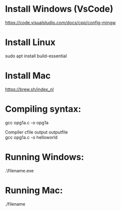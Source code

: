# Install Windows (VsCode)
https://code.visualstudio.com/docs/cpp/config-mingw

# Install Linux
sudo apt install build-essential

# Install Mac
https://brew.sh/index_nl

# Compiling syntax:
gcc opg1a.c -o opg1a

Compiler	cfile		output		outputfile        \
gcc		    opg1a.c 	-o 		    helloworld


# Running Windows:
.\filename.exe

# Running Mac:
./filename


